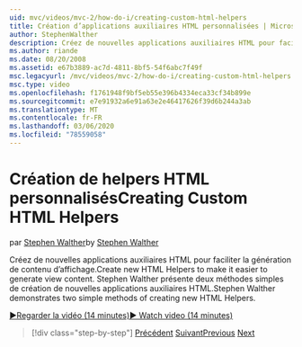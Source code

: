 ```yaml
---
uid: mvc/videos/mvc-2/how-do-i/creating-custom-html-helpers
title: Création d’applications auxiliaires HTML personnalisées | Microsoft Docs
author: StephenWalther
description: Créez de nouvelles applications auxiliaires HTML pour faciliter la génération de contenu d’affichage. Stephen Walther présente deux méthodes simples de création de nouvelles applications auxiliaires HTML.
ms.author: riande
ms.date: 08/20/2008
ms.assetid: e67b3889-ac7d-4811-8bf5-54f6abc7f49f
msc.legacyurl: /mvc/videos/mvc-2/how-do-i/creating-custom-html-helpers
msc.type: video
ms.openlocfilehash: f1761948f9bf5eb55e396b4334eca33cf34b899e
ms.sourcegitcommit: e7e91932a6e91a63e2e46417626f39d6b244a3ab
ms.translationtype: MT
ms.contentlocale: fr-FR
ms.lasthandoff: 03/06/2020
ms.locfileid: "78559058"
---
```

# <a name="creating-custom-html-helpers"></a><span data-ttu-id="d6639-104">Création de helpers HTML personnalisés</span><span class="sxs-lookup"><span data-stu-id="d6639-104">Creating Custom HTML Helpers</span></span>

<span data-ttu-id="d6639-105">par [Stephen Walther](https://github.com/StephenWalther)</span><span class="sxs-lookup"><span data-stu-id="d6639-105">by [Stephen Walther](https://github.com/StephenWalther)</span></span>

<span data-ttu-id="d6639-106">Créez de nouvelles applications auxiliaires HTML pour faciliter la génération de contenu d’affichage.</span><span class="sxs-lookup"><span data-stu-id="d6639-106">Create new HTML Helpers to make it easier to generate view content.</span></span> <span data-ttu-id="d6639-107">Stephen Walther présente deux méthodes simples de création de nouvelles applications auxiliaires HTML.</span><span class="sxs-lookup"><span data-stu-id="d6639-107">Stephen Walther demonstrates two simple methods of creating new HTML Helpers.</span></span>

[<span data-ttu-id="d6639-108">&#9654;Regarder la vidéo (14 minutes)</span><span class="sxs-lookup"><span data-stu-id="d6639-108">&#9654; Watch video (14 minutes)</span></span>](https://channel9.msdn.com/Blogs/ASP-NET-Site-Videos/creating-custom-html-helpers)

> [!div class="step-by-step"]
> <span data-ttu-id="d6639-109">[Précédent](creating-unit-tests-for-aspnet-mvc-applications.md)
> [Suivant](creating-model-classes-with-linq-to-sql.md)</span><span class="sxs-lookup"><span data-stu-id="d6639-109">[Previous](creating-unit-tests-for-aspnet-mvc-applications.md)
[Next](creating-model-classes-with-linq-to-sql.md)</span></span>
